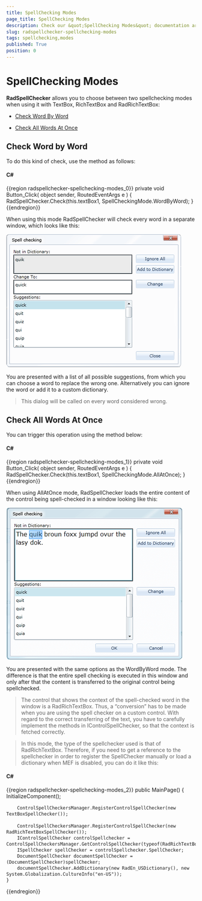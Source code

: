 ```yaml
---
title: SpellChecking Modes
page_title: SpellChecking Modes
description: Check our &quot;SpellChecking Modes&quot; documentation article for the RadSpellChecker {{ site.framework_name }} control.
slug: radspellchecker-spellchecking-modes
tags: spellchecking,modes
published: True
position: 0
---
```


# SpellChecking Modes



__RadSpellChecker__ allows you to choose between two spellchecking modes when using it  with TextBox, RichTextBox and RadRichTextBox:

* [Check Word By Word](#check-word-by-word)

* [Check All Words At Once](#check-all-words-at-once)

## Check Word by Word

To do this kind of check, use the method as follows:

#### __C#__

{{region radspellchecker-spellchecking-modes_0}}
	private void Button_Click( object sender, RoutedEventArgs e )
	{
	   RadSpellChecker.Check(this.textBox1, SpellCheckingMode.WordByWord);
	}
{{endregion}}



When using this mode RadSpellChecker will check every word in a separate window, which looks like this: 

![](images/RadSpellChecker_Dialog_WordByWord.png)



You are presented with a list of all possible suggestions, from which you can choose a word to replace the wrong one. Alternatively you can ignore the word or add it to a custom dictionary.

>This dialog will be called on every word considered wrong.


## Check All Words At Once



You can trigger this operation using the method below:

#### __C#__

{{region radspellchecker-spellchecking-modes_1}}
	private void Button_Click( object sender, RoutedEventArgs e )
	{
	   RadSpellChecker.Check(this.textBox1, SpellCheckingMode.AllAtOnce);
	}
{{endregion}}



When using AllAtOnce mode, RadSpellChecker loads the entire content of the control being spell-checked in a window looking like this:

![](images/RadSpellChecker_Dialog_AllAtOnce.png)

You are presented with the same options as the WordByWord mode. The difference is that the entire spell checking is executed in this window and only after that the content is transferred to the original control being spellchecked.

>The control that shows the context of the spell-checked word in the window is a RadRichTextBox. Thus, a “conversion” has to be made when you are using the spell checker on a custom control. With regard to the correct transferring of the text, you have to carefully implement the methods in IControlSpellChecker, so that the context is fetched correctly.

>In this mode, the type of the spellchecker used is that of RadRichTextBox. Therefore, if you need to get a reference to the spellchecker in order to register the SpellChecker manually or load a dictionary when MEF is disabled, you can do it like this:

#### __C#__

{{region radspellchecker-spellchecking-modes_2}}
	public MainPage()
	{
	    InitializeComponent();
	 
	    ControlSpellCheckersManager.RegisterControlSpellChecker(new TextBoxSpellChecker());
	 
	    ControlSpellCheckersManager.RegisterControlSpellChecker(new RadRichTextBoxSpellChecker());
	    IControlSpellChecker controlSpellchecker = ControlSpellCheckersManager.GetControlSpellChecker(typeof(RadRichTextBox));
	    ISpellChecker spellChecker = controlSpellchecker.SpellChecker;
	    DocumentSpellChecker documentSpellChecker = (DocumentSpellChecker)spellChecker;
	    documentSpellChecker.AddDictionary(new RadEn_USDictionary(), new System.Globalization.CultureInfo("en-US"));
	}
	
{{endregion}}




